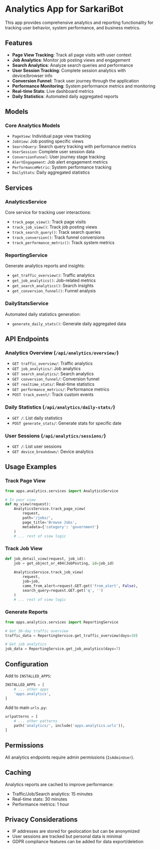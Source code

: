 # Analytics App for SarkariBot

This app provides comprehensive analytics and reporting functionality for tracking user behavior, system performance, and business metrics.

## Features

- **Page View Tracking**: Track all page visits with user context
- **Job Analytics**: Monitor job posting views and engagement
- **Search Analytics**: Analyze search queries and performance
- **User Session Tracking**: Complete session analytics with device/browser info
- **Conversion Funnel**: Track user journey through the application
- **Performance Monitoring**: System performance metrics and monitoring
- **Real-time Stats**: Live dashboard metrics
- **Daily Statistics**: Automated daily aggregated reports

## Models

### Core Analytics Models
- `PageView`: Individual page view tracking
- `JobView`: Job posting specific views
- `SearchQuery`: Search query tracking with performance metrics
- `UserSession`: Complete user session data
- `ConversionFunnel`: User journey stage tracking
- `AlertEngagement`: Job alert engagement metrics
- `PerformanceMetric`: System performance tracking
- `DailyStats`: Daily aggregated statistics

## Services

### AnalyticsService
Core service for tracking user interactions:
- `track_page_view()`: Track page visits
- `track_job_view()`: Track job posting views
- `track_search_query()`: Track search queries
- `track_conversion()`: Track funnel conversions
- `track_performance_metric()`: Track system metrics

### ReportingService
Generate analytics reports and insights:
- `get_traffic_overview()`: Traffic analytics
- `get_job_analytics()`: Job-related metrics
- `get_search_analytics()`: Search insights
- `get_conversion_funnel()`: Funnel analysis

### DailyStatsService
Automated daily statistics generation:
- `generate_daily_stats()`: Generate daily aggregated data

## API Endpoints

### Analytics Overview (`/api/analytics/overview/`)
- `GET traffic_overview/`: Traffic analytics
- `GET job_analytics/`: Job analytics
- `GET search_analytics/`: Search analytics
- `GET conversion_funnel/`: Conversion funnel
- `GET realtime_stats/`: Real-time statistics
- `GET performance_metrics/`: Performance metrics
- `POST track_event/`: Track custom events

### Daily Statistics (`/api/analytics/daily-stats/`)
- `GET /`: List daily statistics
- `POST generate_stats/`: Generate stats for specific date

### User Sessions (`/api/analytics/sessions/`)
- `GET /`: List user sessions
- `GET device_breakdown/`: Device analytics

## Usage Examples

### Track Page View
```python
from apps.analytics.services import AnalyticsService

# In your view
def my_view(request):
    AnalyticsService.track_page_view(
        request, 
        path='/jobs/',
        page_title='Browse Jobs',
        metadata={'category': 'government'}
    )
    # ... rest of view logic
```

### Track Job View
```python
def job_detail_view(request, job_id):
    job = get_object_or_404(JobPosting, id=job_id)
    
    AnalyticsService.track_job_view(
        request,
        job=job,
        came_from_alert=request.GET.get('from_alert', False),
        search_query=request.GET.get('q', '')
    )
    # ... rest of view logic
```

### Generate Reports
```python
from apps.analytics.services import ReportingService

# Get 30-day traffic overview
traffic_data = ReportingService.get_traffic_overview(days=30)

# Get job analytics
job_data = ReportingService.get_job_analytics(days=7)
```

## Configuration

Add to `INSTALLED_APPS`:
```python
INSTALLED_APPS = [
    # ... other apps
    'apps.analytics',
]
```

Add to main `urls.py`:
```python
urlpatterns = [
    # ... other patterns
    path('analytics/', include('apps.analytics.urls')),
]
```

## Permissions

All analytics endpoints require admin permissions (`IsAdminUser`).

## Caching

Analytics reports are cached to improve performance:
- Traffic/Job/Search analytics: 15 minutes
- Real-time stats: 30 minutes
- Performance metrics: 1 hour

## Privacy Considerations

- IP addresses are stored for geolocation but can be anonymized
- User sessions are tracked but personal data is minimal
- GDPR compliance features can be added for data export/deletion
